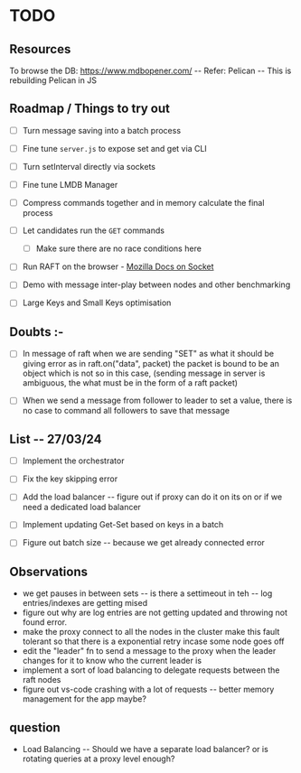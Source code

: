 # TODO

## Resources
To browse the DB: https://www.mdbopener.com/
-- Refer: Pelican -- This is rebuilding Pelican in JS

## Roadmap / Things to try out

- [ ] Turn message saving into a batch process
- [ ] Fine tune `server.js` to expose set and get via CLI
- [ ] Turn setInterval directly via sockets
- [ ] Fine tune LMDB Manager
- [ ] Compress commands together and in memory calculate the final process
- [ ] Let candidates run the `GET` commands
   - [ ] Make sure there are no race conditions here
- [ ] Run RAFT on the browser - [Mozilla Docs on Socket](https://developer.mozilla.org/en-US/docs/Web/API/WebSockets_API)
- [ ] Demo with message inter-play between nodes and other benchmarking 
- [ ] Large Keys and Small Keys optimisation



## Doubts :- 
- [ ] In message of raft when we are sending "SET" as what it should be giving error as in raft.on("data", packet) the packet is bound to be an object which is not so in this case, (sending message in server is ambiguous, the what must be in the form of a raft packet)

- [ ] When we send a message from follower to leader to set a value, there is no case to command all followers to save that message



## List -- 27/03/24

- [ ] Implement the orchestrator
- [ ] Fix the key skipping error
- [ ] Add the load balancer -- figure out if proxy can do it on its on or if we need a dedicated load balancer
- [ ] Implement updating Get-Set based on keys in a batch
- [ ] Figure out batch size -- because we get already connected error


## Observations

- we get pauses in between sets -- is there a settimeout in teh -- log entries/indexes are getting mised 
- figure out why are log entries are not getting updated and throwing not found error.
- make the proxy connect to all the nodes in the cluster
   make this fault tolerant so that there is a exponential retry incase some node goes off
- edit the "leader" fn to send a message to the proxy when the leader changes for it to know who the current leader is
- implement a sort of load balancing to delegate requests between the raft nodes
- figure out vs-code crashing with a lot of requests -- better memory management for the app maybe?

## question

- Load Balancing -- Should we have a separate load balancer? or is rotating queries at a proxy level enough?